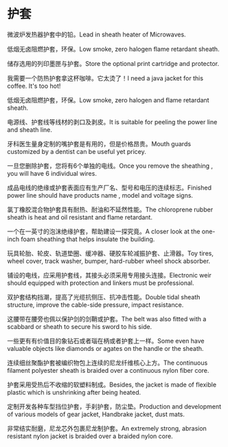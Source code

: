 # 护套

<p><span class="chinese">微波炉发热器护套中的铅。</span><span class="english">Lead in sheath heater of Microwaves.</span></p>

<p><span class="chinese">低烟无卤阻燃护套，环保。</span><span class="english">Low smoke, zero halogen flame retardant sheath.</span></p>

<p><span class="chinese">储存选用的列印墨匣与护套。</span><span class="english">Store the optional print cartridge and protector.</span></p>

<p><span class="chinese">我需要一个防热护套拿这杯咖啡。它太烫了！</span><span class="english">I need a java jacket for this coffee. It's too hot!</span></p>

<p><span class="chinese">低烟无卤阻燃护套，环保。</span><span class="english">Low smoke, zero halogen and flame retardant sheath.</span></p>

<p><span class="chinese">电源线、护套线等线材的剥口及剥皮。</span><span class="english">It is suitable for peeling the power line and sheath line.</span></p>

<p><span class="chinese">牙科医生量身定制的嘴护套是有用的，但是价格昂贵。</span><span class="english">Mouth guards customized by a dentist can be useful yet pricey.</span></p>

<p><span class="chinese">一旦您删除护套，您将有6个单独的电线。</span><span class="english">Once you remove the sheathing , you will have 6 individual wires.</span></p>

<p><span class="chinese">成品电线的绝缘或护套表面应有生产厂名、型号和电压的连续标志。</span><span class="english">Finished power line should have products name , model and voltage signs.</span></p>

<p><span class="chinese">氯丁橡胶混合物护套具有耐热、耐油和不延然性能。</span><span class="english">The chloroprene rubber sheath is heat and oil resistant and flame retardant.</span></p>

<p><span class="chinese">一个在一英寸的泡沫绝缘护套，帮助建设一探究竟。</span><span class="english">A closer look at the one-inch foam sheathing that helps insulate the building.</span></p>

<p><span class="chinese">玩具轮胎、轮皮、轨道垫圈、缓冲器、硬胶车轮减振护套、止滑器。</span><span class="english">Toy tires, wheel cover, track washer, bumper, hard-rubber wheel shock absorber.</span></p>

<p><span class="chinese">铺设的电线，应采用护套线，其接头必须采用专用接头连接。</span><span class="english">Electronic weir should equipped with protection and linkers must be professional.</span></p>

<p><span class="chinese">双护套结构挡潮，提高了光缆抗侧压、抗冲击性能。</span><span class="english">Double tidal sheath structure, improve the cable-side pressure, impact resistance.</span></p>

<p><span class="chinese">这腰带在腰旁也佩以保护剑的剑鞘或护套。</span><span class="english">The belt was also fitted with a scabbard or sheath to secure his sword to his side.</span></p>

<p><span class="chinese">一些更有有价值目的象钻石或者瑙在柄或者护套上一样。</span><span class="english">Some even have valuable objects like diamonds or agates on the handle or the sheath.</span></p>

<p><span class="chinese">连续细丝聚酯护套被编织物包上连续的尼龙纤维核心上方。</span><span class="english">The continuous filament polyester sheath is braided over a continuous nylon fiber core.</span></p>

<p><span class="chinese">护套采用受热后不收缩的软塑料制成。</span><span class="english">Besides, the jacket is made of flexible plastic which is unshrinking after being heated.</span></p>

<p><span class="chinese">定制开发各种车型挡位护套，手刹护套，防尘垫。</span><span class="english">Production and development of various models of gear jacket, Handbrake jacket, dust mats.</span></p>

<p><span class="chinese">非常结实耐磨，尼龙芯外包裹尼龙制护套。</span><span class="english">An extremely strong, abrasion resistant nylon jacket is braided over a braided nylon core.</span></p>

